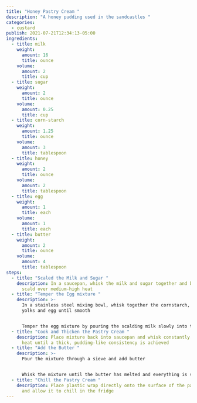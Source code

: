 ```yaml
---
title: "Honey Pastry Cream "
description: "A honey pudding used in the sandcastles "
categories:
  - custard
publish: 2021-07-21T12:34:13-05:00
ingredients:
  - title: milk
    weight:
      amount: 16
      title: ounce
    volume:
      amount: 2
      title: cup
  - title: sugar
    weight:
      amount: 2
      title: ounce
    volume:
      amount: 0.25
      title: cup
  - title: corn-starch
    weight:
      amount: 1.25
      title: ounce
    volume:
      amount: 3
      title: tablespoon
  - title: honey
    weight:
      amount: 2
      title: ounce
    volume:
      amount: 2
      title: tablespoon
  - title: egg
    weight:
      amount: 1
      title: each
    volume:
      amount: 1
      title: each
  - title: butter
    weight:
      amount: 2
      title: ounce
    volume:
      amount: 4
      title: tablespoon
steps:
  - title: "Scaled the Milk and Sugar "
    description: In a saucepan, whisk the milk and sugar together and bring to a
      scald over medium-high heat
  - title: "Temper the Egg mixture "
    description: >-
      In a stainless steel mixing bowl, whisk together the cornstarch, honey,
      yolks and egg until smooth


      Temper the egg mixture by pouring the scalding milk slowly into the egg mixture while whisking vigorously
  - title: "Cook and Thicken the Pastry Cream "
    description: Place mixture back into saucepan and whisk constantly over medium
      heat until a thick, pudding-like consistency is achieved
  - title: "Add the Butter "
    description: >-
      Pour the mixture through a sieve and add butter 


      Whisk the mixture until the butter has melted and everything is smooth and well combined
  - title: "Chill the Pastry Cream "
    description: Place plastic wrap directly onto the surface of the pastry cream
      and allow it to chill in the fridge
---
```

